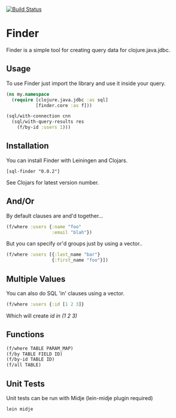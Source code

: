 
[![Build Status](https://secure.travis-ci.org/rodnaph/finder.png?branch=master)](http://travis-ci.org/rodnaph/finder)

Finder
======

Finder is a simple tool for creating query data for clojure.java.jdbc.

Usage
-----

To use Finder just import the library and use it inside your query.

```clojure
(ns my.namespace
  (require [clojure.java.jdbc :as sql]
           [finder.core :as f]))

(sql/with-connection cnn
  (sql/with-query-results res
    (f/by-id :users 1)))
```

Installation
------------

You can install Finder with Leiningen and Clojars.

```
[sql-finder "0.0.2"]
```

See Clojars for latest version number.

And/Or
------

By default clauses are and'd together...

```clojure
(f/where :users {:name "foo"
                 :email "blah"})
```

But you can specify or'd groups just by using a vector..

```clojure
(f/where :users [{:last_name "bar"}
                 {:first_name "foo"}])
```

Multiple Values
---------------

You can also do SQL 'in' clauses using a vector.

```clojure
(f/where :users {:id [1 2 3]}
```

Which will create _id in (1 2 3)_

Functions
---------

```clojure
(f/where TABLE PARAM_MAP)
(f/by TABLE FIELD ID)
(f/by-id TABLE ID)
(f/all TABLE)
```

Unit Tests
----------

Unit tests can be run with Midje (lein-midje plugin required)

```
lein midje
```

